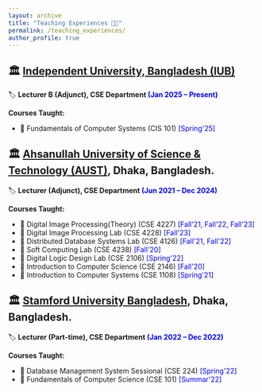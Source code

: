 ```yaml
---
layout: archive
title: "Teaching Experiences 👨‍🏫"
permalink: /teaching_experiences/
author_profile: true
---
```

## 🏛️ [Independent University, Bangladesh (IUB)](https://iub.ac.bd/)
🏷️ **Lecturer B (Adjunct), CSE Department <span style="color:Blue">(Jan 2025 – Present)</span>** 

**Courses Taught:** 
-  📙 Fundamentals of Computer Systems (CIS 101) <span style="color:Blue"> [Spring'25] </span>

## 🏛️ [Ahsanullah University of Science & Technology (AUST)](http://aust.edu/), Dhaka, Bangladesh.
🏷️ **Lecturer (Adjunct), CSE Department <span style="color:Blue">(Jun 2021 – Dec 2024)</span>** 

**Courses Taught:** 
-  📙 Digital Image Processing(Theory) (CSE 4227) <span style="color:Blue"> [Fall'21, Fall'22, Fall'23] </span>
-  📙 Digital Image Processing Lab (CSE 4228) <span style="color:Blue"> [Fall'23] </span>
-  📙 Distributed Database Systems Lab (CSE 4126) <span style="color:Blue"> [Fall'21, Fall'22] </span>
-  📙 Soft Computing Lab (CSE 4238) <span style="color:Blue"> [Fall'20] </span>
-  📙 Digital Logic Design Lab (CSE 2106) <span style="color:Blue"> [Spring'22] </span>
-  📙 Introduction to Computer Science (CSE 2146) <span style="color:Blue"> [Fall'20] </span>
-  📙 Introduction to Computer Systems (CSE 1108) <span style="color:Blue"> [Spring'21] </span>

## 🏛️ [Stamford University Bangladesh](https://www.stamforduniversity.edu.bd/), Dhaka, Bangladesh.
🏷️ **Lecturer (Part-time), CSE Department <span style="color:Blue">(Jan 2022 – Dec 2022)</span>** 

**Courses Taught:** 
-  📙 Database Management System Sessional (CSE 224) <span style="color:Blue"> [Spring'22] </span>
-  📙 Fundamentals of Computer Science (CSE 101) <span style="color:Blue"> [Summar'22] </span>
